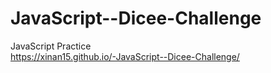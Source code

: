 # JavaScript--Dicee-Challenge
 JavaScript Practice
<br>https://xinan15.github.io/-JavaScript--Dicee-Challenge/
